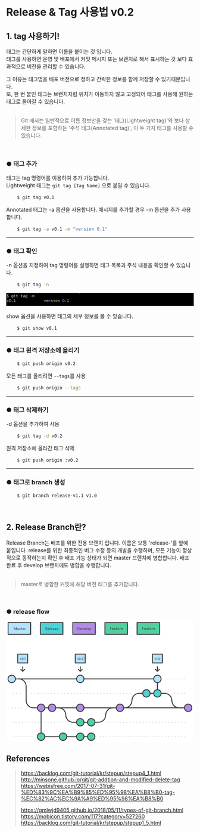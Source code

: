 # Release & Tag 사용법 v0.2

## 1. tag 사용하기!
태그는 간단하게 말하면 이름을 붙이는 것 입니다.   
태그를 사용하면 운영 및 배포에서 커밋 메시지 또는 브랜치로 해서 표시하는 것 보다 효과적으로 버전을 관리할 수 있습니다.   

그 이유는 태그명을 배포 버전으로 정하고 간략한 정보를 함께 저장할 수 있기때문입니다.   
또, 한 번 붙인 태그는 브랜치처럼 위치가 이동하지 않고 고정되어 태그를 사용해 원하는 태그로 돌아갈 수 있습니다.   
</br>
> Git 에서는 일반적으로 이름 정보만을 갖는 '태그(Lightweight tag)'와 보다 상세한 정보를 포함하는 '주석 태그(Annotated tag)', 이 두 가지 태그를 사용할 수 있습니다.
</br>

### ● 태그 추가
태그는 tag 명령어를 이용하여 추가 가능합니다.    
Lightweight 태그는 ``` git tag [Tag Name] ``` 으로 붙일 수 있습니다.   
```bash
    $ git tag v0.1
```
Annotated 태그는 -a 옵션을 사용합니다. 메시지를 추가할 경우 -m 옵션을 추가 사용합니다.   
```bash
    $ git tag -a v0.1 -m "version 0.1"
```
-------------
### ● 태그 확인
-n 옵션을 지정하여 tag 명령어를 실행하면 태그 목록과 주석 내용을 확인할 수 있습니다.
```bash
    $ git tag -n
```
<img src="/img/tag-n.PNG"/>

show 옵션을 사용하면 태그의 세부 정보를 볼 수 있습니다.
```bash
    $ git show v0.1
```
   
-------------
### ● 태그 원격 저장소에 올리기
```bash
    $ git push origin v0.2
```
모든 태그를 올리려면 ```--tags```를 사용
```bash
    $ git push origin --tags 
```
   
-------------
### ● 태그 삭제하기
-d 옵션을 추가하여 사용
```bash
    $ git tag -d v0.2
```

원격 저장소에 올라간 태그 삭제
```bash
    $ git push origin :v0.2
```
-------------
### ● 태그로 branch 생성
```bash
    $ git branch release-v1.1 v1.0
```
</br>

## 2. Release Branch란?
Release Branch는 배포를 위한 전용 브랜치 입니다.
이름은 보통 'release-'를 앞에 붙입니다.
release를 위한 최종적인 버그 수정 등의 개발을 수행하며, 모든 기능이 정상적으로 동작하는지 확인 후 배포 가능 상태가 되면 master 브랜치에 병합합니다. 배포 완료 후 develop 브랜치에도 병합을 수행합니다.   
</br>

> master로 병합한 커밋에 해당 버전 태그를 추가합니다.
</br>

### ● release flow

<img src="/img/release_branch.PNG"/>

</br>


## References
> https://backlog.com/git-tutorial/kr/stepup/stepup4_1.html
> http://minsone.github.io/git/git-addtion-and-modified-delete-tag
> https://webisfree.com/2017-07-31/git-%ED%83%9C%EA%B9%85%ED%95%98%EA%B8%B0-tag-%EC%82%AC%EC%9A%A9%ED%95%98%EA%B8%B0
>    
> https://gmlwjd9405.github.io/2018/05/11/types-of-git-branch.html
> https://mobicon.tistory.com/117?category=527260
> https://backlog.com/git-tutorial/kr/stepup/stepup1_5.html


<!-- 태그를 중요 시점에 저장하면 나중에 특정 위치로 이동하거나 찾을때 매우 편리합니다. 이를 사용 활용할 수 있는 부분 중 하나로 배포(Deployment)에 활용할 수 있다는 점입니다. 해당 어플리케이션의 버전을 태그로 관리, 배포할 경우 매우 편리하죠. -->